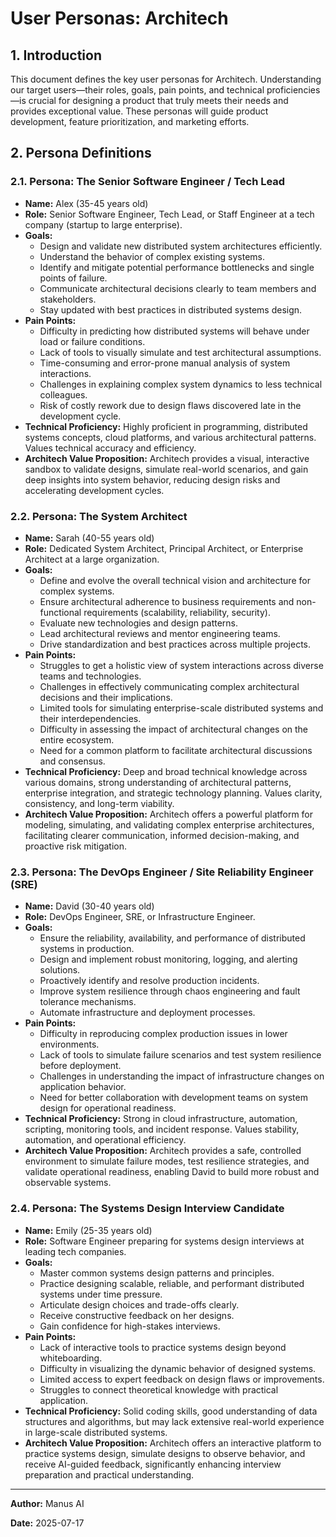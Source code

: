 # User Personas: Architech

## 1. Introduction

This document defines the key user personas for Architech. Understanding our target users—their roles, goals, pain points, and technical proficiencies—is crucial for designing a product that truly meets their needs and provides exceptional value. These personas will guide product development, feature prioritization, and marketing efforts.

## 2. Persona Definitions

### 2.1. Persona: The Senior Software Engineer / Tech Lead

*   **Name:** Alex (35-45 years old)
*   **Role:** Senior Software Engineer, Tech Lead, or Staff Engineer at a tech company (startup to large enterprise).
*   **Goals:**
    *   Design and validate new distributed system architectures efficiently.
    *   Understand the behavior of complex existing systems.
    *   Identify and mitigate potential performance bottlenecks and single points of failure.
    *   Communicate architectural decisions clearly to team members and stakeholders.
    *   Stay updated with best practices in distributed systems design.
*   **Pain Points:**
    *   Difficulty in predicting how distributed systems will behave under load or failure conditions.
    *   Lack of tools to visually simulate and test architectural assumptions.
    *   Time-consuming and error-prone manual analysis of system interactions.
    *   Challenges in explaining complex system dynamics to less technical colleagues.
    *   Risk of costly rework due to design flaws discovered late in the development cycle.
*   **Technical Proficiency:** Highly proficient in programming, distributed systems concepts, cloud platforms, and various architectural patterns. Values technical accuracy and efficiency.
*   **Architech Value Proposition:** Architech provides a visual, interactive sandbox to validate designs, simulate real-world scenarios, and gain deep insights into system behavior, reducing design risks and accelerating development cycles.

### 2.2. Persona: The System Architect

*   **Name:** Sarah (40-55 years old)
*   **Role:** Dedicated System Architect, Principal Architect, or Enterprise Architect at a large organization.
*   **Goals:**
    *   Define and evolve the overall technical vision and architecture for complex systems.
    *   Ensure architectural adherence to business requirements and non-functional requirements (scalability, reliability, security).
    *   Evaluate new technologies and design patterns.
    *   Lead architectural reviews and mentor engineering teams.
    *   Drive standardization and best practices across multiple projects.
*   **Pain Points:**
    *   Struggles to get a holistic view of system interactions across diverse teams and technologies.
    *   Challenges in effectively communicating complex architectural decisions and their implications.
    *   Limited tools for simulating enterprise-scale distributed systems and their interdependencies.
    *   Difficulty in assessing the impact of architectural changes on the entire ecosystem.
    *   Need for a common platform to facilitate architectural discussions and consensus.
*   **Technical Proficiency:** Deep and broad technical knowledge across various domains, strong understanding of architectural patterns, enterprise integration, and strategic technology planning. Values clarity, consistency, and long-term viability.
*   **Architech Value Proposition:** Architech offers a powerful platform for modeling, simulating, and validating complex enterprise architectures, facilitating clearer communication, informed decision-making, and proactive risk mitigation.

### 2.3. Persona: The DevOps Engineer / Site Reliability Engineer (SRE)

*   **Name:** David (30-40 years old)
*   **Role:** DevOps Engineer, SRE, or Infrastructure Engineer.
*   **Goals:**
    *   Ensure the reliability, availability, and performance of distributed systems in production.
    *   Design and implement robust monitoring, logging, and alerting solutions.
    *   Proactively identify and resolve production incidents.
    *   Improve system resilience through chaos engineering and fault tolerance mechanisms.
    *   Automate infrastructure and deployment processes.
*   **Pain Points:**
    *   Difficulty in reproducing complex production issues in lower environments.
    *   Lack of tools to simulate failure scenarios and test system resilience before deployment.
    *   Challenges in understanding the impact of infrastructure changes on application behavior.
    *   Need for better collaboration with development teams on system design for operational readiness.
*   **Technical Proficiency:** Strong in cloud infrastructure, automation, scripting, monitoring tools, and incident response. Values stability, automation, and operational efficiency.
*   **Architech Value Proposition:** Architech provides a safe, controlled environment to simulate failure modes, test resilience strategies, and validate operational readiness, enabling David to build more robust and observable systems.

### 2.4. Persona: The Systems Design Interview Candidate

*   **Name:** Emily (25-35 years old)
*   **Role:** Software Engineer preparing for systems design interviews at leading tech companies.
*   **Goals:**
    *   Master common systems design patterns and principles.
    *   Practice designing scalable, reliable, and performant distributed systems under time pressure.
    *   Articulate design choices and trade-offs clearly.
    *   Receive constructive feedback on her designs.
    *   Gain confidence for high-stakes interviews.
*   **Pain Points:**
    *   Lack of interactive tools to practice systems design beyond whiteboarding.
    *   Difficulty in visualizing the dynamic behavior of designed systems.
    *   Limited access to expert feedback on design flaws or improvements.
    *   Struggles to connect theoretical knowledge with practical application.
*   **Technical Proficiency:** Solid coding skills, good understanding of data structures and algorithms, but may lack extensive real-world experience in large-scale distributed systems.
*   **Architech Value Proposition:** Architech offers an interactive platform to practice systems design, simulate designs to observe behavior, and receive AI-guided feedback, significantly enhancing interview preparation and practical understanding.

---

**Author:** Manus AI

**Date:** 2025-07-17



